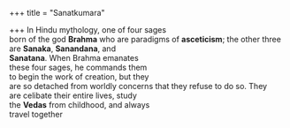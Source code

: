 +++
title = "Sanatkumara"

+++
In Hindu mythology, one of four sages  
born of the god **Brahma** who are paradigms of **asceticism**; the other three  
are **Sanaka**, **Sanandana**, and  
**Sanatana**. When Brahma emanates  
these four sages, he commands them  
to begin the work of creation, but they  
are so detached from worldly concerns that they refuse to do so. They  
are celibate their entire lives, study  
the **Vedas** from childhood, and always  
travel together